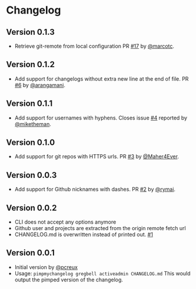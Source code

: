 # Changelog

## Version 0.1.3

* Retrieve git-remote from local configuration PR [#17][] by [@marcotc][].

## Version 0.1.2

* Add support for changelogs without extra new line at the end of file.
PR [#6][] by [@arangamani][].

## Version 0.1.1

* Add support for usernames with hyphens. Closes issue [#4][] reported by
[@miketheman][].

## Version 0.1.0

* Add support for git repos with HTTPS urls. PR [#3][] by
[@Maher4Ever][].

## Version 0.0.3

* Add support for Github nicknames with dashes. PR [#2][] by [@rymai][].

## Version 0.0.2

* CLI does not accept any options anymore
* Github user and projects are extracted from the origin remote fetch
  url
* CHANGELOG.md is overwritten instead of printed out. [#1][]


## Version 0.0.1

* Initial version by [@pcreux][]
* Usage: `pimpmychangelog gregbell activeadmin CHANGELOG.md`
This would output the pimped version of the changelog.

<!--- The following link definition list is generated by PimpMyChangelog --->
[#1]: https://github.com/pcreux/pimpmychangelog/issues/1
[#2]: https://github.com/pcreux/pimpmychangelog/issues/2
[#3]: https://github.com/pcreux/pimpmychangelog/issues/3
[#4]: https://github.com/pcreux/pimpmychangelog/issues/4
[#6]: https://github.com/pcreux/pimpmychangelog/issues/6
[#17]: https://github.com/pcreux/pimpmychangelog/issues/17
[@Maher4Ever]: https://github.com/Maher4Ever
[@arangamani]: https://github.com/arangamani
[@marcotc]: https://github.com/marcotc
[@miketheman]: https://github.com/miketheman
[@pcreux]: https://github.com/pcreux
[@rymai]: https://github.com/rymai